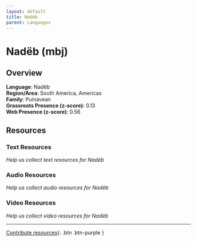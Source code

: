 ```yaml
---
layout: default
title: Nadëb
parent: Languages
---
```


# Nadëb (mbj)

## Overview

**Language**: Nadëb  
**Region/Area**: South America, Americas  
**Family**: Puinavean  
**Grassroots Presence (z-score)**: 0.13  
**Web Presence (z-score)**: 0.56  

## Resources

### Text Resources
*Help us collect text resources for Nadëb*

### Audio Resources
*Help us collect audio resources for Nadëb*

### Video Resources
*Help us collect video resources for Nadëb*

---

[Contribute resources](https://forms.office.com/e/1SfLJx3u1r){: .btn .btn-purple }
